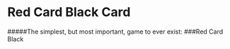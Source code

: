 # Red Card Black Card

#####The simplest, but most important, game to ever exist:
###Red Card Black 


